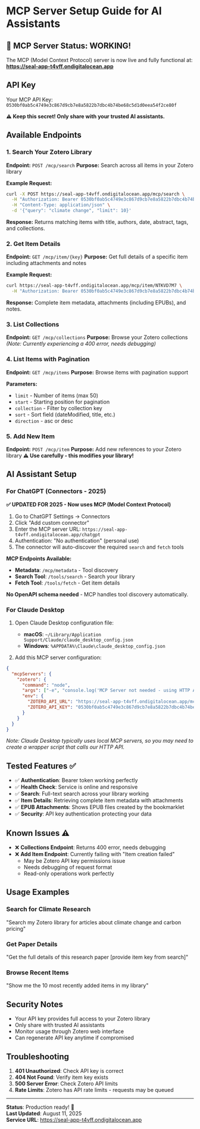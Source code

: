 # MCP Server Setup Guide for AI Assistants

## 🎉 MCP Server Status: WORKING!

The MCP (Model Context Protocol) server is now live and fully functional at:
**https://seal-app-t4vff.ondigitalocean.app**

## API Key
Your MCP API Key: `0530bf0ab5c4749e3c867d9cb7e8a5822b7dbc4b74be68c5d1d0eea54f2ce80f`

**⚠️ Keep this secret! Only share with your trusted AI assistants.**

## Available Endpoints

### 1. Search Your Zotero Library
**Endpoint:** `POST /mcp/search`
**Purpose:** Search across all items in your Zotero library

**Example Request:**
```bash
curl -X POST https://seal-app-t4vff.ondigitalocean.app/mcp/search \
  -H "Authorization: Bearer 0530bf0ab5c4749e3c867d9cb7e8a5822b7dbc4b74be68c5d1d0eea54f2ce80f" \
  -H "Content-Type: application/json" \
  -d '{"query": "climate change", "limit": 10}'
```

**Response:** Returns matching items with title, authors, date, abstract, tags, and collections.

### 2. Get Item Details
**Endpoint:** `GET /mcp/item/{key}`
**Purpose:** Get full details of a specific item including attachments and notes

**Example Request:**
```bash
curl https://seal-app-t4vff.ondigitalocean.app/mcp/item/NTKVD7M7 \
  -H "Authorization: Bearer 0530bf0ab5c4749e3c867d9cb7e8a5822b7dbc4b74be68c5d1d0eea54f2ce80f"
```

**Response:** Complete item metadata, attachments (including EPUBs), and notes.

### 3. List Collections
**Endpoint:** `GET /mcp/collections`
**Purpose:** Browse your Zotero collections
*(Note: Currently experiencing a 400 error, needs debugging)*

### 4. List Items with Pagination
**Endpoint:** `GET /mcp/items`
**Purpose:** Browse items with pagination support

**Parameters:**
- `limit` - Number of items (max 50)
- `start` - Starting position for pagination
- `collection` - Filter by collection key
- `sort` - Sort field (dateModified, title, etc.)
- `direction` - asc or desc

### 5. Add New Item
**Endpoint:** `POST /mcp/item`
**Purpose:** Add new references to your Zotero library
**⚠️ Use carefully - this modifies your library!**

## AI Assistant Setup

### For ChatGPT (Connectors - 2025)

**✅ UPDATED FOR 2025 - Now uses MCP (Model Context Protocol)**

1. Go to ChatGPT Settings → Connectors
2. Click "Add custom connector" 
3. Enter the MCP server URL: `https://seal-app-t4vff.ondigitalocean.app/chatgpt`
4. Authentication: "No authentication" (personal use)
5. The connector will auto-discover the required `search` and `fetch` tools

**MCP Endpoints Available:**
- **Metadata**: `/mcp/metadata` - Tool discovery
- **Search Tool**: `/tools/search` - Search your library  
- **Fetch Tool**: `/tools/fetch` - Get item details

**No OpenAPI schema needed** - MCP handles tool discovery automatically.

### For Claude Desktop

1. Open Claude Desktop configuration file:
   - **macOS**: `~/Library/Application Support/Claude/claude_desktop_config.json`
   - **Windows**: `%APPDATA%\Claude\claude_desktop_config.json`

2. Add this MCP server configuration:

```json
{
  "mcpServers": {
    "zotero": {
      "command": "node",
      "args": ["-e", "console.log('MCP Server not needed - using HTTP API')"],
      "env": {
        "ZOTERO_API_URL": "https://seal-app-t4vff.ondigitalocean.app/mcp",
        "ZOTERO_API_KEY": "0530bf0ab5c4749e3c867d9cb7e8a5822b7dbc4b74be68c5d1d0eea54f2ce80f"
      }
    }
  }
}
```

*Note: Claude Desktop typically uses local MCP servers, so you may need to create a wrapper script that calls our HTTP API.*

## Tested Features ✅

- ✅ **Authentication**: Bearer token working perfectly
- ✅ **Health Check**: Service is online and responsive  
- ✅ **Search**: Full-text search across your library working
- ✅ **Item Details**: Retrieving complete item metadata with attachments
- ✅ **EPUB Attachments**: Shows EPUB files created by the bookmarklet
- ✅ **Security**: API key authentication protecting your data

## Known Issues ⚠️

- ❌ **Collections Endpoint**: Returns 400 error, needs debugging
- ❌ **Add Item Endpoint**: Currently failing with "Item creation failed" 
  - May be Zotero API key permissions issue
  - Needs debugging of request format
  - Read-only operations work perfectly

## Usage Examples

### Search for Climate Research
"Search my Zotero library for articles about climate change and carbon pricing"

### Get Paper Details  
"Get the full details of this research paper [provide item key from search]"

### Browse Recent Items
"Show me the 10 most recently added items in my library"

## Security Notes

- Your API key provides full access to your Zotero library
- Only share with trusted AI assistants
- Monitor usage through Zotero web interface
- Can regenerate API key anytime if compromised

## Troubleshooting

1. **401 Unauthorized**: Check API key is correct
2. **404 Not Found**: Verify item key exists
3. **500 Server Error**: Check Zotero API limits
4. **Rate Limits**: Zotero has API rate limits - requests may be queued

---

**Status**: Production ready! 🚀  
**Last Updated**: August 11, 2025  
**Service URL**: https://seal-app-t4vff.ondigitalocean.app